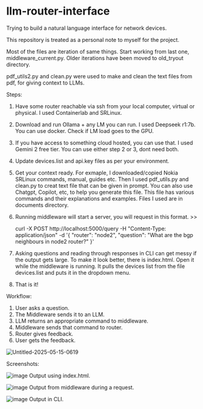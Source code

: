 # llm-router-interface
Trying to build a natural language interface for network devices.

This repository is treated as a personal note to myself for the project.

Most of the files are iteration of same things. Start working from last one, middleware_current.py. Older iterations have been moved to old_tryout directory.

pdf_utils2.py and clean.py were used to make and clean the text files from pdf, for giving context to LLMs.


Steps:

1. Have some router reachable via ssh from your local computer, virtual or physical. I used Containerlab and SRLinux.
2. Download and run Ollama + any LM you can run. I used Deepseek r1:7b. You can use docker. Check if LM load goes to the GPU.
3. If you have access to something cloud hosted, you can use that. I used Gemini 2 free tier. You can use either step 2 or 3, dont need both.
4. Update devices.list and api.key files as per your environment.
5. Get your context ready. For exmaple, I downloaded/copied Nokia SRLinux commands, manual, guides etc. Then I used pdf_utils.py and clean.py to creat text file that can be given in prompt. You can also use Chatgpt, Copilot, etc, to help you generate this file. This file has various commands and their explanations and examples. Files I used are in documents directory.
6. Running middleware will start a server, you will request in this format. >> 

   curl -X POST http://localhost:5000/query -H "Content-Type: application/json" -d '{
  "router": "node2",
  "question": "What are the bgp neighbours in node2 router?"
}'

7. Asking questions and reading through responses in CLI can get messy if the output gets large. To make it look better, there is index.html. Open it while the middleware is running. It pulls the devices list from the file devices.list and puts it in the dropdown menu. 
8. That is it!


Workflow:

1. User asks a question.
2. The Middleware sends it to an LLM.
3. LLM returns an appropriate command to
middleware.
4. Middleware sends that command to
router.
5. Router gives feedback.
6. User gets the feedback.

![Untitled-2025-05-15-0619](https://github.com/user-attachments/assets/6246b040-740c-46fd-bc2b-ec83a38f1179)

Screenshots:

![image](https://github.com/user-attachments/assets/1f939079-a069-4733-b5e4-3061d24dba74)
Output using index.html.

![image](https://github.com/user-attachments/assets/c622e288-ef94-483e-a02a-edbc945823d9)
Output from middleware during a request.

![image](https://github.com/user-attachments/assets/01e4c051-ae32-4bc2-8e65-fbf8c2a7ccd6)
Output in CLI.


